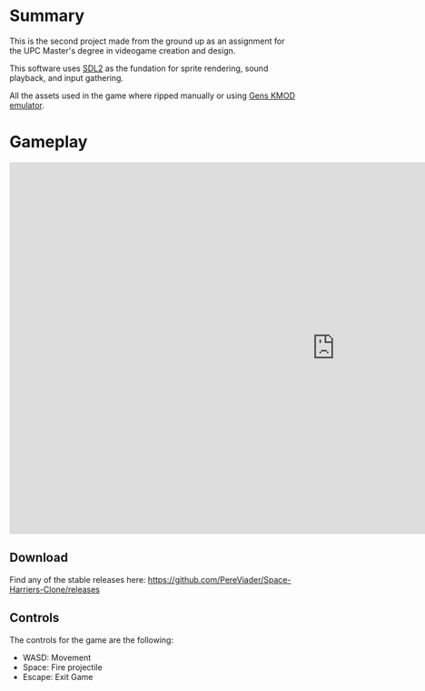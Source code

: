 # Summary

This is the second project made from the ground up as an assignment for the UPC Master's degree in videogame creation and design.

This software uses [SDL2](https://www.libsdl.org/index.php) as the fundation for sprite rendering, sound playback, and input gathering.

All the assets used in the game where ripped manually or using [Gens KMOD emulator](http://gendev.spritesmind.net/page-gensK.html).


# Gameplay

<iframe width="1146" height="654" src="https://www.youtube.com/embed/C0DPdy98e4c" frameborder="0" gesture="media" allow="encrypted-media" allowfullscreen></iframe>

## Download

Find any of the stable releases here: https://github.com/PereViader/Space-Harriers-Clone/releases

## Controls

The controls for the game are the following:

- WASD: Movement
- Space: Fire projectile
- Escape: Exit Game
